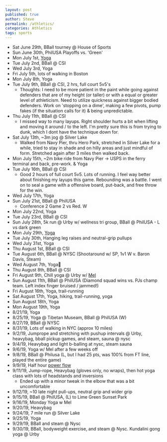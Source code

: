 ```yaml
---
layout: post
published: true
author: Steve
permalink: /athletics/
categories: Athletics
tags: sports
---
```

- Sat June 29th, BBall tourney @ House of Sports
- Sun June 30th, PhilUSA Playoffs vs. 'Green'
- Mon July 1st, [Yoga](https://www.instagram.com/tvyogi)
- Tue July 2nd, BBall @ CSI
- Wed July 3rd, Yoga
- Fri July 5th, lots of walking in Boston
- Mon July 8th, Yoga
- Tue July 9th, BBall @ CSI, 2 hrs, full court 5v5's 
  - Thoughts: I need to be more patient in the paint while going against defenders that are of my height (or taller) or with a equal or greater level of athleticism. Need to utilize quickness against bigger bodied defenders. Work on 'stopping on a dime', making a few pivots, pump fakes (if the situation calls for it) & being unpredictable.  
- Thu July 11th, BBall @ CSI
  - I missed way to many layups. Right shoulder hurts a bit when lifting and moving it around / to the left. I'm pretty sure this is from trying to dunk, which I dont have the technique down for.
- Sat July 13th, ~3m jog @ Silver Lake
  - Walked from Navy Pier, thru Hero Park, stretched in Silver Lake for a while, tried to stay in shade and on hilly areas and just mindful of form. Stretched again after 3 miles then walked back.
- Mon July 15th, ~2m bike ride from Navy Pier -> USPS in the ferry terminal and back, pre-work. & Yoga 
- Tue July 16th, BBall @ CSI
  - Good 2 hours of full court 5v5. Lots of running. I feel way better about finishing my layups this game. Rebounding was a battle. I went on to seal a game with a offensive board, put-back, and free throw for the win.
- Wed July 17th, Yoga
- Sun July 21st, BBall @ PhilUSA
  - Conference 2 Game 2 vs Red. W
- Mon July 22nd, Yoga
- Tue July 23rd, BBall @ CSI
- Sun July 28th, 5k run @ Urby w/ wellness tri group, BBall @ PhilUSA - L vs dark green
- Mon July 29th, [Yoga](https://www.google.com/search?q=forearm+headstand&oq=forearm+headstand&aqs=chrome..69i57j0l5.2536j0j7&sourceid=chrome&ie=UTF-8)
- Tue July 30th, Hanging leg raises and neutral-grip pullups 
- Wed July 31st, Yoga
- Thu August 1st, BBall @ CSI
- Tue August 6th, BBall @ NYSC (Shootaround w/ SP, 1v1 W v. Baron Davis, Steam)
- Wed August 7th, Yoga🙏
- Thu August 8th, BBall @ CSI
- Fri August 9th, Chill yoga @ Urby w/ [Mel](https://www.instagram.com/tvyogi) 
- Sun August 11th, BBall @ PhilUSA (Diamond squad wins vs. PJs champ team. Left index finger bruised / jammed!)
- Fri August 16th, Yoga, trail-running 
- Sat August 17th, Yoga, hiking, trail-running, yoga 
- Sun August 18th, Yoga
- Mon August 19th, Yoga
- 8/21/19, Yoga
- 8/25/19, Yoga @ Tibetan Museam, BBall @ PhilUSA (W)
- 8/27/19, BBall @ NYSC
- 8/31/19, Lots of walking in NYC (approx 10 miles)
- 9/2/19, Jumprope and stretching with pushup intervals @ Urby, heavybag, bball pickup games, and steam, sauna @ nysc 
- 9/4/19, Heavybag and light b-balling at nysc, steam sauna
- 9/6/19, Yoga w/ Mel after a few weeks off
- 9/8/19, BBall @ Philusa (L, but I had 25 pts, was 100% from FT line, played the entire game)
- 9/9/19, Half hour [power flow](https://www.ashtangayoga.info/practice/intermediate-series-nadi-shodhana/item/mukta-hasta-shirshasana-a/)
- 9/11/19, Jump-rope, Heavybag (gloves only, no wraps), then hot yoga class with lots of headstands and inversions
  - Ended up with a minor tweak in the elbow that was a bit uncomfortable
- 9/12/19, ~10 late night pull-ups, neutral grip and wider grip
- 9/15/19, BBall @ PhilUSA, (L) to Lime Green Sunset Park
- 9/16/19, Monday Yoga w Mel
- 9/20/19, Heavybag
- 9/24/19, 7 mile run @ Silver Lake
- 9/25/19, Yoga
- 9/29/19, BBall and steam @ Nysc
- 9/30/19, BBall, bodyweight exercise, and steam @ Nysc. Kundalini gong yoga @ Urby 
